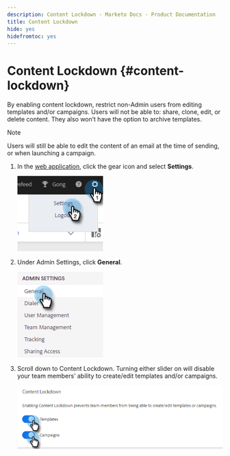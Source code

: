 ```yaml
---
description: Content Lockdown - Marketo Docs - Product Documentation
title: Content Lockdown
hide: yes
hidefromtoc: yes
---
```

# Content Lockdown {#content-lockdown}

By enabling content lockdown, restrict non-Admin users from editing templates and/or campaigns. Users will not be able to: share, clone, edit, or delete content. They also won’t have the option to archive templates.

>[!NOTE]
>
>Users will still be able to edit the content of an email at the time of sending, or when launching a campaign.

1. In the [web application](https://toutapp.com/login), click the gear icon and select **Settings**.

   ![](assets/content-lockdown-1.png)

1. Under Admin Settings, click **General**.

   ![](assets/content-lockdown-2.png)

1. Scroll down to Content Lockdown. Turning either slider on will disable your team members’ ability to create/edit templates and/or campaigns.

   ![](assets/content-lockdown-3.png)
